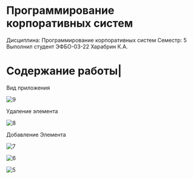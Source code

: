 # Программирование корпоративных систем
Дисциплина: Программирование корпоративных систем
Семестр: 5
Выполнил студент ЭФБО-03-22 Харабрин К.А.

# Содержание работы|

Вид приложения

![9](https://github.com/user-attachments/assets/7780302f-fef3-4cf2-8b3f-0cdc224ba89f)

Удаление элемента 

![8](https://github.com/user-attachments/assets/7cabe271-4719-456b-8547-9382c7334b62)

Добавление Элемента

![7](https://github.com/user-attachments/assets/4216d2ca-cbe5-412f-9062-534206eed832)

![6](https://github.com/user-attachments/assets/f59b0b18-c844-4a9d-a9db-e02afb24a25d)

![5](https://github.com/user-attachments/assets/8bc58393-817a-4fbd-bc9d-48b1361d52ac)

